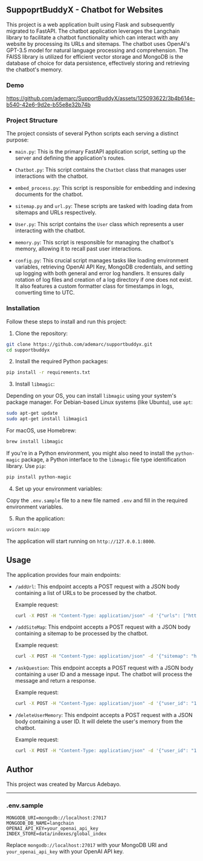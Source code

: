 ## SuppoprtBuddyX - Chatbot for Websites

This project is a web application built using Flask and subsequently migrated to FastAPI. The chatbot application leverages the Langchain library to facilitate a chatbot functionality which can interact with any website by processing its URLs and sitemaps. The chatbot uses OpenAI's GPT-3.5 model for natural language processing and comprehension. The FAISS library is utilized for efficient vector storage and MongoDB is the database of choice for data persistence, effectively storing and retrieving the chatbot's memory.

### Demo

https://github.com/ademarc/SupportBuddyX/assets/125093622/3b4b614e-b540-42e6-9d2e-b55e8e32b74b

### Project Structure

The project consists of several Python scripts each serving a distinct purpose:

- `main.py`: This is the primary FastAPI application script, setting up the server and defining the application's routes.

- `Chatbot.py`: This script contains the `Chatbot` class that manages user interactions with the chatbot.

- `embed_process.py`: This script is responsible for embedding and indexing documents for the chatbot.

- `sitemap.py` and `url.py`: These scripts are tasked with loading data from sitemaps and URLs respectively.

- `User.py`: This script contains the `User` class which represents a user interacting with the chatbot.

- `memory.py`: This script is responsible for managing the chatbot's memory, allowing it to recall past user interactions.

- `config.py`: This crucial script manages tasks like loading environment variables, retrieving OpenAI API Key, MongoDB credentials, and setting up logging with both general and error log handlers. It ensures daily rotation of log files and creation of a log directory if one does not exist. It also features a custom formatter class for timestamps in logs, converting time to UTC.

### Installation

Follow these steps to install and run this project:

1. Clone the repository:

```bash
git clone https://github.com/ademarc/supportbuddyx.git
cd supportbuddyx
```

2. Install the required Python packages:

```bash
pip install -r requirements.txt
```

3. Install `libmagic`:

Depending on your OS, you can install `libmagic` using your system's package manager. For Debian-based Linux systems (like Ubuntu), use `apt`:

```bash
sudo apt-get update
sudo apt-get install libmagic1
```

For macOS, use Homebrew:

```bash
brew install libmagic
```

If you're in a Python environment, you might also need to install the `python-magic` package, a Python interface to the `libmagic` file type identification library. Use `pip`:

```bash
pip install python-magic
```

4. Set up your environment variables:

Copy the `.env.sample` file to a new file named `.env` and fill in the required environment variables.

5. Run the application:

```bash
uvicorn main:app
```

The application will start running on `http://127.0.0.1:8000`.

## Usage

The application provides four main endpoints:

- `/addUrl`: This endpoint accepts a POST request with a JSON body containing a list of URLs to be processed by the chatbot.

    Example request:
    ```bash
    curl -X POST -H "Content-Type: application/json" -d '{"urls": ["https://example.com", "https://anotherexample.com"]}' http://127.0.0.1:8000/addUrl
    ```

- `/addSiteMap`: This endpoint accepts a POST request with a JSON body containing a sitemap to be processed by the chatbot.

    Example request:
    ```bash
    curl -X POST -H "Content-Type: application/json" -d '{"sitemap": "https://example.com/sitemap.xml"}' http://127.0.0.1:8000/addSiteMap
    ```

- `/askQuestion`: This endpoint accepts a POST request with a JSON body containing a user ID and a message input. The chatbot will process the message and return a response.

    Example request:
    ```bash
    curl -X POST -H "Content-Type: application/json" -d '{"user_id": "12345", "message_input": "Hello, chatbot!"}' http://127.0.0.1:8000/askQuestion
    ```

- `/deleteUserMemory`: This endpoint accepts a POST request with a JSON body containing a user ID. It will delete the user's memory from the chatbot.

    Example request:
    ```bash
    curl -X POST -H "Content-Type: application/json" -d '{"user_id": "12345"}' http://127.0.0.1:8000/deleteUserMemory
    ```

## Author

This project was created by Marcus Adebayo.

---

### .env.sample

```
MONGODB_URI=mongodb://localhost:27017
MONGODB_DB_NAME=langchain
OPENAI_API_KEY=your_openai_api_key
INDEX_STORE=data/indexes/global_index
```

Replace `mongodb://localhost:27017` with your MongoDB URI and `your_openai_api_key` with your OpenAI API key.
